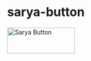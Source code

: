 # sarya-button

<a href="http://mj-cycls.github.io/sarya-button/">
    <img src="https://github.com/mj-cycls/sarya-button/assets/58256600/1b9a85e0-a170-402d-aaf4-aa1c2efabff1" alt="Sarya Button" width="157.3" height="60.3">
</a>


